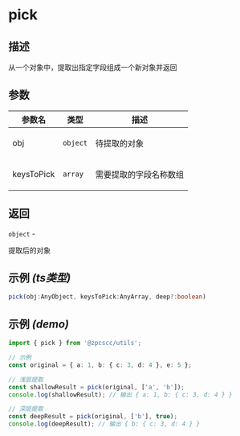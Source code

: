 # pick

## 描述

<p>从一个对象中，提取出指定字段组成一个新对象并返回</p>

## 参数

| 参数名     | 类型                | 描述                          |
| ---------- | ------------------- | ----------------------------- |
| obj        | <code>object</code> | <p>待提取的对象</p>           |
| keysToPick | <code>array</code>  | <p>需要提取的字段名称数组</p> |

## 返回

<code>object</code> - <p>提取后的对象</p>

## 示例 _(ts类型)_

```typescript
pick(obj:AnyObject, keysToPick:AnyArray, deep?:boolean)
```

## 示例 _(demo)_

```typescript
import { pick } from '@zpcscc/utils';

// 示例
const original = { a: 1, b: { c: 3, d: 4 }, e: 5 };

// 浅层提取
const shallowResult = pick(original, ['a', 'b']);
console.log(shallowResult); // 输出 { a: 1, b: { c: 3, d: 4 } }

// 深层提取
const deepResult = pick(original, ['b'], true);
console.log(deepResult); // 输出 { b: { c: 3, d: 4 } }
```
